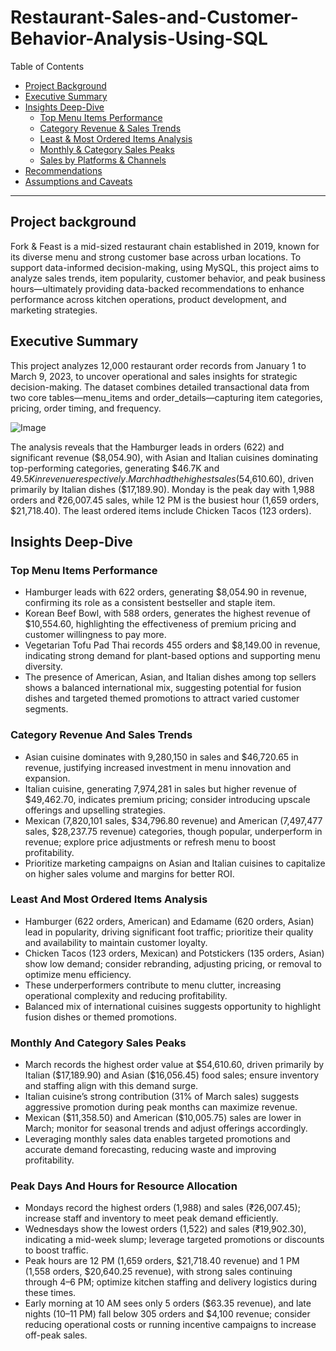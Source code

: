 # Restaurant-Sales-and-Customer-Behavior-Analysis-Using-SQL

Table of Contents

- [Project Background](#project-background)
- [Executive Summary](#executive-summary)
- [Insights Deep-Dive](#insights-deep-dive)
    - [Top Menu Items Performance](#top-menu-items-performance)
    - [Category Revenue & Sales Trends](#category-revenue-and-sales-trends)
    - [Least & Most Ordered Items Analysis](#least-and-most-ordered-items-analysis)
    - [Monthly & Category Sales Peaks](#monthly-and-category-sales-peaks)
    - [Sales by Platforms & Channels](#peak-days-and-hours-for-resource-allocation)
- [Recommendations](#recommendations)
- [Assumptions and Caveats](#assumptions-and-caveats)

***

## Project background

Fork & Feast is a mid-sized restaurant chain established in 2019, known for its diverse menu and strong customer base across urban locations. To support data-informed decision-making, using MySQL, this project aims to analyze sales trends, item popularity, customer behavior, and peak business hours—ultimately providing data-backed recommendations to enhance performance across kitchen operations, product development, and marketing strategies.


## Executive Summary
This project analyzes 12,000 restaurant order records from January 1 to March 9, 2023, to uncover operational and sales insights for strategic decision-making. The dataset combines detailed transactional data from two core tables—menu_items and order_details—capturing item categories, pricing, order timing, and frequency.

![Image](https://github.com/user-attachments/assets/d2ba5c6f-ecef-4fc6-8853-cd1a1de7ddbe)

The analysis reveals that the Hamburger leads in orders (622) and significant revenue ($8,054.90), with Asian and Italian cuisines dominating top-performing categories, generating $46.7K and $49.5K in revenue respectively. March had the highest sales ($54,610.60), driven primarily by Italian dishes ($17,189.90). Monday is the peak day with 1,988 orders and ₹26,007.45 sales, while 12 PM is the busiest hour (1,659 orders, $21,718.40). The least ordered items include Chicken Tacos (123 orders).

## Insights Deep-Dive

### Top Menu Items Performance
<ul>
    <li>Hamburger leads with 622 orders, generating $8,054.90 in revenue, confirming its role as a consistent bestseller and staple item.</li>
    <li>Korean Beef Bowl, with 588 orders, generates the highest revenue of $10,554.60, highlighting the effectiveness of premium pricing and customer willingness to pay more.</li>
    <li>Vegetarian Tofu Pad Thai records 455 orders and $8,149.00 in revenue, indicating strong demand for plant-based options and supporting menu diversity.</li>
    <li>The presence of American, Asian, and Italian dishes among top sellers shows a balanced international mix, suggesting potential for fusion dishes and targeted themed promotions to attract varied customer segments.</li>
</ul>

### Category Revenue And Sales Trends
<ul>
    <li>Asian cuisine dominates with 9,280,150 in sales and $46,720.65 in revenue, justifying increased investment in menu innovation and expansion.</li>
    <li>Italian cuisine, generating 7,974,281 in sales but higher revenue of $49,462.70, indicates premium pricing; consider introducing upscale offerings and upselling strategies.        </li>
    <li>Mexican (7,820,101 sales, $34,796.80 revenue) and American (7,497,477 sales, $28,237.75 revenue) categories, though popular, underperform in revenue; explore price                 adjustments or refresh menu to boost profitability.</li>
    <li>Prioritize marketing campaigns on Asian and Italian cuisines to capitalize on higher sales volume and margins for better ROI.</li>
</ul>

### Least And Most Ordered Items Analysis
<ul>
    <li>Hamburger (622 orders, American) and Edamame (620 orders, Asian) lead in popularity, driving significant foot traffic; prioritize their quality and availability to maintain customer loyalty.</li>
    <li>Chicken Tacos (123 orders, Mexican) and Potstickers (135 orders, Asian) show low demand; consider rebranding, adjusting pricing, or removal to optimize menu efficiency.</li>
    <li>These underperformers contribute to menu clutter, increasing operational complexity and reducing profitability.</li>
    <li>Balanced mix of international cuisines suggests opportunity to highlight fusion dishes or themed promotions.</li>
</ul>

### Monthly And Category Sales Peaks
<ul>
<li>March records the highest order value at $54,610.60, driven primarily by Italian ($17,189.90) and Asian ($16,056.45) food sales; ensure inventory and staffing align with this demand surge.</li>
<li>Italian cuisine’s strong contribution (31% of March sales) suggests aggressive promotion during peak months can maximize revenue.</li>
<li>Mexican ($11,358.50) and American ($10,005.75) sales are lower in March; monitor for seasonal trends and adjust offerings accordingly.</li>
<li>Leveraging monthly sales data enables targeted promotions and accurate demand forecasting, reducing waste and improving profitability.</li>
</ul>

### Peak Days And Hours for Resource Allocation
<ul>
<li>Mondays record the highest orders (1,988) and sales (₹26,007.45); increase staff and inventory to meet peak demand efficiently.</li>
<li>Wednesdays show the lowest orders (1,522) and sales (₹19,902.30), indicating a mid-week slump; leverage targeted promotions or discounts to boost traffic.</li>
<li>Peak hours are 12 PM (1,659 orders, $21,718.40 revenue) and 1 PM (1,558 orders, $20,640.25 revenue), with strong sales continuing through 4–6 PM; optimize kitchen staffing and delivery logistics during these times.</li>
<li>Early morning at 10 AM sees only 5 orders ($63.35 revenue), and late nights (10–11 PM) fall below 305 orders and $4,100 revenue; consider reducing operational costs or running incentive campaigns to increase off-peak sales.</li>
</ul>

